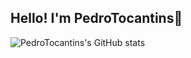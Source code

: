 ## Hello! I'm PedroTocantins👋

![PedroTocantins's GitHub stats](https://github-readme-stats.vercel.app/api?username=PedroTocantins&show_icons=true&theme=dark)
